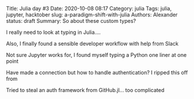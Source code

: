 Title: Julia day #3
Date: 2020-10-08 08:17
Category: julia
Tags: julia, jupyter, hacktober
slug: a-paradigm-shift-with-julia
Authors: Alexander
status: draft
Summary: So about these custom types? 

I really need to look at typing in Julia....

Also, I finally found a sensible developer workflow with help from Slack

Not sure Jupyter works for, I found myself typing a Python one liner at one point

Have made a connection but how to handle authentication? I ripped this off from 

Tried to steal an auth framework from GitHub.jl... too complicated